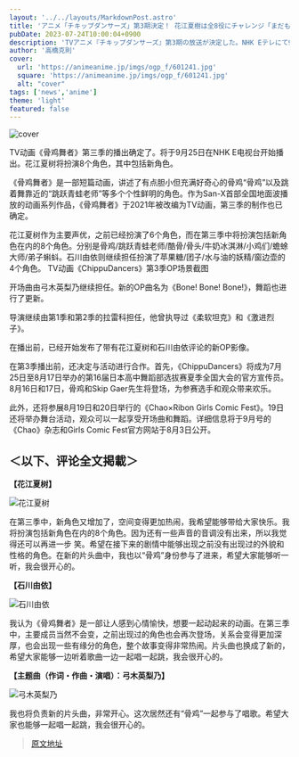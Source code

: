 ```yaml
---
layout: '../../layouts/MarkdownPost.astro'
title: 'アニメ「チキップダンサーズ」第3期決定！ 花江夏樹は全8役にチャレンジ「まだもう少しいけそうな気がします（笑）」'
pubDate: 2023-07-24T10:00:04+0900
description: 'TVアニメ『チキップダンサーズ』第3期の放送が決定した。NHK Eテレにて9月25日にスタート。花江夏樹は新キャラクターも加えて8役を演じ分ける。'
author: '高橋克則'
cover:
  url: 'https://animeanime.jp/imgs/ogp_f/601241.jpg'
  square: 'https://animeanime.jp/imgs/ogp_f/601241.jpg'
  alt: "cover"
tags: ['news','anime']
theme: 'light'
featured: false
---
```


![cover](https://animeanime.jp/imgs/ogp_f/601241.jpg)

TV动画《骨鸡舞者》第三季的播出确定了。将于9月25日在NHK E电视台开始播出。花江夏树将扮演8个角色，其中包括新角色。

《骨鸡舞者》是一部短篇动画，讲述了有点胆小但充满好奇心的骨鸡“骨鸡”以及跳着舞靠近的“跳跃青蛙老师”等多个个性鲜明的角色。作为San-X首部全国地面波播放的动画系列作品，《骨鸡舞者》于2021年被改编为TV动画，第三季的制作也已确定。

花江夏树作为主要声优，之前已经扮演了6个角色，而在第三季中将扮演包括新角色在内的8个角色。分别是骨鸡/跳跃青蛙老师/酷骨/骨头/牛奶冰淇淋/小鸡们/蟾蜍大师/弟子蝌蚪。石川由依则继续担任扮演了苹果糖/团子/水与油的妖精/窗边壶的4个角色。
TV动画《ChippuDancers》第3季OP场景截图

开场曲由弓木英梨乃继续担任。新的OP曲名为《Bone! Bone! Bone!》，舞蹈也进行了更新。

导演继续由第1季和第2季的拉雷科担任，他曾执导过《柔软坦克》和《激进烈子》。

在播出前，已经开始发布了带有花江夏树和石川由依评论的新OP影像。

在第3季播出前，还决定与活动进行合作。首先，《ChippuDancers》将成为7月25日至8月17日举办的第16届日本高中舞蹈部选拔赛夏季全国大会的官方宣传员。8月16日和17日，骨鸡和Skip Gaer先生将登场，为参赛选手和观众带来欢乐。

此外，还将参展8月19日和20日举行的《Chao×Ribon Girls Comic Fest》。19日还将举办舞台活动，观众可以一起享受开场曲和舞蹈。详细信息将于9月号的《Chao》杂志和Girls Comic Fest官方网站于8月3日公开。
## ＜以下、评论全文掲載＞

**【花江夏树】**

![花江夏树](https://animeanime.jp/imgs/zoom/601242.jpg)

在第三季中，新角色又增加了，空间变得更加热闹，我希望能够带给大家快乐。我将扮演包括新角色在内的8个角色。因为还有一些声音的音调没有出来，所以我觉得还可以再进一步 笑。希望在接下来的剧情中能够出现之前没有出现过的外貌和性格的角色。在新的片头曲中，我也以“骨鸡”身份参与了进来，希望大家能够听一听，我会很开心的。

**【石川由依】**

![石川由依](https://animeanime.jp/imgs/zoom/601243.jpg)

我认为《骨鸡舞者》是一部让人感到心情愉快，想要一起动起来的动画。在第三季中，主要成员当然不会变，之前出现过的角色也会再次登场，关系会变得更加深厚，也会出现一些有缘分的角色，整个故事变得非常热闹。片头曲也换成了新的，希望大家能够一边听着歌曲一边一起唱一起跳，我会很开心的。

**【主题曲（作词・作曲・演唱）：弓木英梨乃】**

![弓木英梨乃](https://animeanime.jp/imgs/zoom/601244.jpg)

我也将负责新的片头曲，非常开心。这次居然还有“骨鸡”一起参与了唱歌。希望大家也能够一起唱一起跳，我会很开心的。

>[原文地址](https://animeanime.jp/article/2023/07/24/78786.html)  
